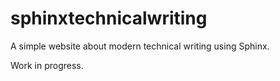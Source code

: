 # sphinxtechnicalwriting

A simple website about modern technical writing using Sphinx.

Work in progress.

